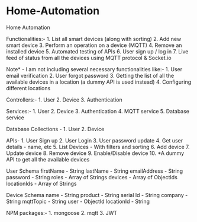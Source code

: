 # Home-Automation

Home Automation


Functionalities:-
    1. List all smart devices (along with sorting)
    2. Add new smart device
    3. Perform an operation on a device (MQTT)
    4. Remove an installed device
    5. Automated testing of APIs
    6. User sign up / log in
    7. Live feed of status from all the devices using MQTT protocol & Socket.io

Note* - I am not including several necessary functionalities like:-
    1. User email verification
    2. User forgot password
    3. Getting the list of all the available devices in a location (a dummy API is used instead)
    4. Configuring different locations




Controllers:-
    1. User
    2. Device 
    3. Authentication

Services:-
    1. User
    2. Device
    3. Authentication
    4. MQTT service
    5. Database service

Database Collections - 
    1. User
    2. Device


APIs-
    1. User Sign up
    2. User Login
    3. User password update
    4. Get user details - name, etc
    5. List Devices - With filters and sorting
    6. Add device
    7. Update device 
    8. Remove device
    9. Enable/Disable device
    10. *A dummy API to get all the available devices

User Schema
    firstName - String
    lastName - String
    emailAddress - String
    password - String
    roles - Array of Strings
    devices - Array of ObjectIds
    locationIds - Array of Strings


Device Schema
    name - String
    product - String
    serial Id - String
    company - String
    mqttTopic - String
    user - ObjectId
    locationId - String


NPM packages:-
    1. mongoose
    2. mqtt
    3. JWT